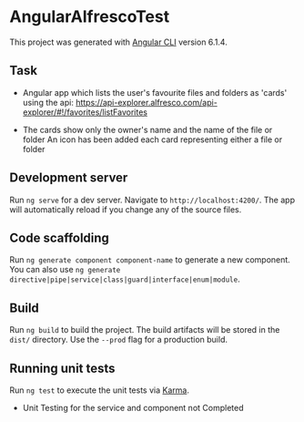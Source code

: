 # AngularAlfrescoTest

This project was generated with [Angular CLI](https://github.com/angular/angular-cli) version 6.1.4.

## Task 
* Angular app which lists the user's favourite files and folders as 'cards' using the api:
https://api-explorer.alfresco.com/api-explorer/#!/favorites/listFavorites

* The cards show only the owner's name and the name of the file or folder 
An icon has been added each card representing either a file or folder

## Development server

Run `ng serve` for a dev server. Navigate to `http://localhost:4200/`. The app will automatically reload if you change any of the source files.

## Code scaffolding

Run `ng generate component component-name` to generate a new component. You can also use `ng generate directive|pipe|service|class|guard|interface|enum|module`.

## Build

Run `ng build` to build the project. The build artifacts will be stored in the `dist/` directory. Use the `--prod` flag for a production build.

## Running unit tests

Run `ng test` to execute the unit tests via [Karma](https://karma-runner.github.io).
* Unit Testing for the service and component not Completed

